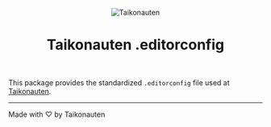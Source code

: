 <p align="center">
  <img src="https://i.imgur.com/dV1aZjJ.png" title="Taikonauten">
</p>

<h1 align="center">Taikonauten .editorconfig</h1>

<p>&nbsp;</p>

This package provides the standardized `.editorconfig` file used at [Taikonauten](https://taikonauten.com).

---

Made with ♡ by Taikonauten
